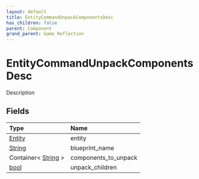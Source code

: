 ```yaml
---
layout: default
title: EntityCommandUnpackComponentsDesc
has_children: false
parent: Component
grand_parent: Game Reflection
---
```

# EntityCommandUnpackComponentsDesc
Description 

## Fields

| Type | Name |
|:----------|:--------------|
| [Entity](/riftbreaker-wiki/docs/game-reflection/classes/entity/) | entity |
| [String](/riftbreaker-wiki/docs/game-reflection/components/string/) | blueprint_name |
| Container< [String](/riftbreaker-wiki/docs/game-reflection/components/string/) > | components_to_unpack |
| [bool](/riftbreaker-wiki/docs/game-reflection/components/bool/) | unpack_children |

